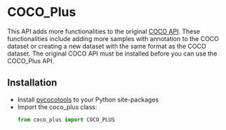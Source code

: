 # COCO_Plus
This API adds more functionalities to the original [COCO API](https://github.com/cocodataset/cocoapi).
These functionalities include adding more samples with annotation to the COCO 
dataset or creating a new dataset with the same format as the COCO dataset. The
original COCO API must be installed before you can use the COCO_Plus API.

## Installation
- Install [pycocotools](https://github.com/cocodataset/cocoapi) to your Python site-packages
- Import the coco_plus class:
  ```python
  from coco_plus import COCO_PLUS
  ```
